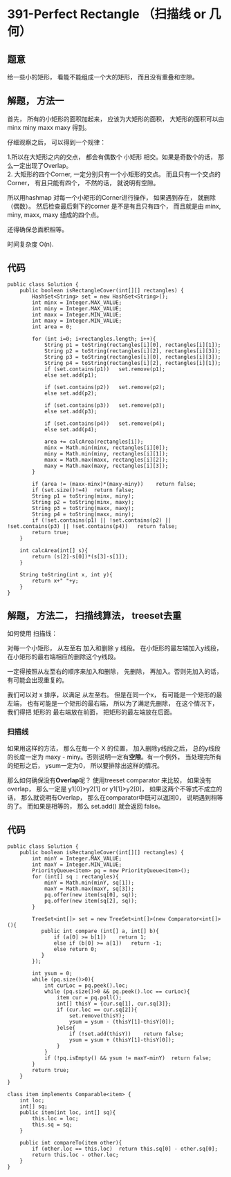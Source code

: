 # 391-Perfect Rectangle （扫描线 or 几何）
## 题意
给一些小的矩形， 看能不能组成一个大的矩形， 而且没有重叠和空隙。

## 解题， 方法一
首先， 所有的小矩形的面积加起来， 应该为大矩形的面积， 大矩形的面积可以由 minx miny maxx maxy 得到。

仔细观察之后， 可以得到一个规律：

1.所以在大矩形之内的交点， 都会有偶数个 小矩形 相交。如果是奇数个的话， 那么一定出现了Overlap。  
2. 大矩形的四个Corner, 一定分别只有一个小矩形的交点。 而且只有一个交点的Corner， 有且只能有四个， 不然的话， 就说明有空隙。

所以用hashmap 对每一个小矩形的Corner进行操作， 如果遇到存在， 就删除（偶数）。 然后检查最后剩下的corner 是不是有且只有四个， 而且就是由 minx, miny, maxx, maxy 组成的四个点。 

还得确保总面积相等。

时间复杂度 O(n).

## 代码
```
public class Solution {
    public boolean isRectangleCover(int[][] rectangles) {
        HashSet<String> set = new HashSet<String>();
        int minx = Integer.MAX_VALUE;
        int miny = Integer.MAX_VALUE;
        int maxx = Integer.MIN_VALUE;
        int maxy = Integer.MIN_VALUE;
        int area = 0;
        
        for (int i=0; i<rectangles.length; i++){
            String p1 = toString(rectangles[i][0], rectangles[i][1]);
            String p2 = toString(rectangles[i][2], rectangles[i][3]);
            String p3 = toString(rectangles[i][0], rectangles[i][3]);
            String p4 = toString(rectangles[i][2], rectangles[i][1]);
            if (set.contains(p1))   set.remove(p1);
            else set.add(p1);
            
            if (set.contains(p2))   set.remove(p2);
            else set.add(p2);
            
            if (set.contains(p3))   set.remove(p3);
            else set.add(p3);
            
            if (set.contains(p4))   set.remove(p4);
            else set.add(p4);
            
            area += calcArea(rectangles[i]);
            minx = Math.min(minx, rectangles[i][0]);
            miny = Math.min(miny, rectangles[i][1]);
            maxx = Math.max(maxx, rectangles[i][2]);
            maxy = Math.max(maxy, rectangles[i][3]);
        }
        
        if (area != (maxx-minx)*(maxy-miny))    return false;
        if (set.size()!=4)  return false;
        String p1 = toString(minx, miny);
        String p2 = toString(minx, maxy);
        String p3 = toString(maxx, maxy);
        String p4 = toString(maxx, miny);
        if (!set.contains(p1) || !set.contains(p2) || !set.contains(p3) || !set.contains(p4))   return false;
        return true;
    }
    
    int calcArea(int[] s){
        return (s[2]-s[0])*(s[3]-s[1]);
    }
    
    String toString(int x, int y){
        return x+" "+y;
    }
}
```

## 解题， 方法二， 扫描线算法， treeset去重
如何使用 扫描线： 

对每一个小矩形， 从左至右 加入和删除 y 线段。 在小矩形的最左端加入y线段， 在小矩形的最右端相应的删除这个y线段。

一定得按照从左至右的顺序来加入和删除， 先删除， 再加入。否则先加入的话， 有可能会出现重复的。 

我们可以对 x 排序，以满足 从左至右。 但是在同一个x， 有可能是一个矩形的最左端， 也有可能是一个矩形的最右端， 所以为了满足先删除， 在这个情况下， 我们得把 矩形的 最右端放在前面， 把矩形的最左端放在后面。

### 扫描线
如果用这样的方法， 那么在每一个 X 的位置， 加入删除y线段之后， 总的y线段的长度一定为 maxy - miny。否则说明一定有**空隙**。有一个例外， 当处理完所有的矩形之后， ysum一定为0， 所以要排除出这样的情况。

那么如何确保没有**Overlap**呢？ 使用treeset comparator 来比较， 如果没有overlap， 那么一定是 y1[0]>y2[1] or y1[1]>y2[0]， 如果这两个不等式不成立的话， 那么就说明有Overlap， 那么在comparator中既可以返回0， 说明遇到相等的了。 而如果是相等的， 那么 set.add() 就会返回 false。

## 代码
```
public class Solution {
    public boolean isRectangleCover(int[][] rectangles) {
        int minY = Integer.MAX_VALUE;
        int maxY = Integer.MIN_VALUE;
        PriorityQueue<item> pq = new PriorityQueue<item>();
        for (int[] sq : rectangles){
            minY = Math.min(minY, sq[1]);
            maxY = Math.max(maxY, sq[3]);
            pq.offer(new item(sq[0], sq));
            pq.offer(new item(sq[2], sq));
        }
        
        TreeSet<int[]> set = new TreeSet<int[]>(new Comparator<int[]>(){
           public int compare (int[] a, int[] b){
               if (a[0] >= b[1])    return 1;
               else if (b[0] >= a[1])   return -1;
               else return 0;
           } 
        });
        
        int ysum = 0;
        while (pq.size()>0){
            int curLoc = pq.peek().loc;
            while (pq.size()>0 && pq.peek().loc == curLoc){
                item cur = pq.poll();
                int[] thisY = {cur.sq[1], cur.sq[3]};
                if (cur.loc == cur.sq[2]){
                    set.remove(thisY);
                    ysum = ysum - (thisY[1]-thisY[0]);
                }else{
                    if (!set.add(thisY))    return false;
                    ysum = ysum + (thisY[1]-thisY[0]);
                }
            }
            if (!pq.isEmpty() && ysum != maxY-minY)  return false;
        }
        return true;
    }
}

class item implements Comparable<item> {
    int loc;
    int[] sq;
    public item(int loc, int[] sq){
        this.loc = loc;
        this.sq = sq;
    }
    
    public int compareTo(item other){
        if (other.loc == this.loc)  return this.sq[0] - other.sq[0];
        return this.loc - other.loc;
    }
}
```

